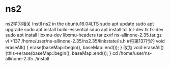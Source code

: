 # ns2
ns2学习相关
Instll ns2 in the ubuntu16.04LTS
sudo apt update
sudo apt upgrade
sudo apt install build-essential
sduo apt install tcl tcl-dev tk tk-dev
sudo apt install libxmu-dev libxmu-headers
tar zxvf ns-allinone-2.35.tar.gz
vi +137 /home/user/ns-allinone-2.35/ns2.35/linkstate/ls.h
#将第137行的     void eraseAll() { erase(baseMap::begin(), baseMap::end()); } 改为      void eraseAll() {this->erase(baseMap::begin(), baseMap::end()); } 
cd /home/user/ns-allinone-2.35
./install

